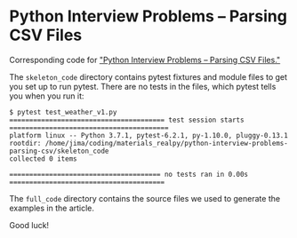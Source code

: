 # Python Interview Problems – Parsing CSV Files

Corresponding code for ["Python Interview Problems – Parsing CSV Files."](https://realpython.com/python-interview-problem-parsing-csv-files)

The `skeleton_code` directory contains pytest fixtures and module files to get you set up to run pytest. There are no tests in the files, which pytest tells you when you run it:

```console
$ pytest test_weather_v1.py 
======================================= test session starts ========================================
platform linux -- Python 3.7.1, pytest-6.2.1, py-1.10.0, pluggy-0.13.1
rootdir: /home/jima/coding/materials_realpy/python-interview-problems-parsing-csv/skeleton_code
collected 0 items                                                                                  

====================================== no tests ran in 0.00s =======================================
```

The `full_code` directory contains the source files we used to generate the examples in the article. 

Good luck!
